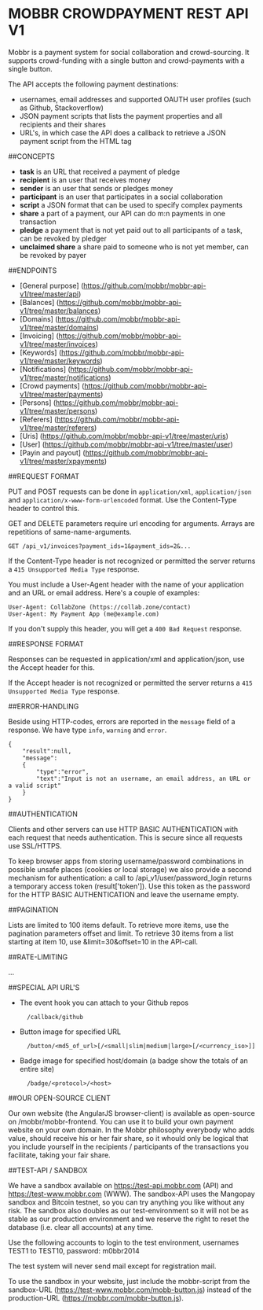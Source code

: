 MOBBR CROWDPAYMENT REST API V1
==============================

Mobbr is a payment system for social collaboration and crowd-sourcing. It supports crowd-funding with a single button and crowd-payments with a single button.

The API accepts the following payment destinations:
- usernames, email addresses and supported OAUTH user profiles (such as Github, Stackoverflow)
- JSON payment scripts that lists the payment properties and all recipients and their shares
- URL's, in which case the API does a callback to retrieve a JSON payment script from the <metadata name="participation" content="..." /> HTML tag

##CONCEPTS

- **task** is an URL that received a payment of pledge
- **recipient** is an user that receives money
- **sender** is an user that sends or pledges money
- **participant** is an user that participates in a social collaboration
- **script** a JSON format that can be used to specify complex payments
- **share** a part of a payment, our API can do m:n payments in one transaction
- **pledge** a payment that is not yet paid out to all participants of a task, can be revoked by pledger
- **unclaimed share** a share paid to someone who is not yet member, can be revoked by payer

##ENDPOINTS

- [General purpose] (https://github.com/mobbr/mobbr-api-v1/tree/master/api)
- [Balances] (https://github.com/mobbr/mobbr-api-v1/tree/master/balances)
- [Domains] (https://github.com/mobbr/mobbr-api-v1/tree/master/domains)
- [Invoicing] (https://github.com/mobbr/mobbr-api-v1/tree/master/invoices)
- [Keywords] (https://github.com/mobbr/mobbr-api-v1/tree/master/keywords)
- [Notifications] (https://github.com/mobbr/mobbr-api-v1/tree/master/notifications)
- [Crowd payments] (https://github.com/mobbr/mobbr-api-v1/tree/master/payments)
- [Persons] (https://github.com/mobbr/mobbr-api-v1/tree/master/persons)
- [Referers] (https://github.com/mobbr/mobbr-api-v1/tree/master/referers)
- [Uris] (https://github.com/mobbr/mobbr-api-v1/tree/master/uris)
- [User] (https://github.com/mobbr/mobbr-api-v1/tree/master/user)
- [Payin and payout] (https://github.com/mobbr/mobbr-api-v1/tree/master/xpayments)

##REQUEST FORMAT

PUT and POST requests can be done in `application/xml`, `application/json` and `application/x-www-form-urlencoded` format. Use the Content-Type header to control this.

GET and DELETE parameters require url encoding for arguments. Arrays are repetitions of same-name-arguments.

    GET /api_v1/invoices?payment_ids=1&payment_ids=2&...

If the Content-Type header is not recognized or permitted the server returns a `415 Unsupported Media Type` response.

You must include a User-Agent header with the name of your application and an URL or email address. Here's a couple of examples:

    User-Agent: CollabZone (https://collab.zone/contact)
    User-Agent: My Payment App (me@example.com)
     
If you don't supply this header, you will get a `400 Bad Request` response.

##RESPONSE FORMAT

Responses can be requested in application/xml and application/json, use the Accept header for this.

If the Accept header is not recognized or permitted the server returns a `415 Unsupported Media Type` response.

##ERROR-HANDLING

Beside using HTTP-codes, errors are reported in the `message` field of a response. We have type `info`, `warning` and `error`. 

    {
        "result":null,
        "message": 
        {
            "type":"error",
            "text":"Input is not an username, an email address, an URL or a valid script"
        }
    }

##AUTHENTICATION

Clients and other servers can use HTTP BASIC AUTHENTICATION with each request that needs authentication. This is secure since all requests use SSL/HTTPS.

To keep browser apps from storing username/password combinations in possible unsafe places (cookies or local storage) we also provide a second mechanism for authentication: a call to /api_v1/user/password_login returns a temporary access token (result['token']). Use this token as the password for the HTTP BASIC AUTHENTICATION and leave the username empty.

##PAGINATION

Lists are limited to 100 items default. To retrieve more items, use the pagination parameters offset and limit. To retrieve 30 items from a list starting at item 10, use &limit=30&offset=10 in the API-call.

##RATE-LIMITING

...

##SPECIAL API URL'S

- The event hook you can attach to your Github repos

        /callback/github

- Button image for specified URL

        /button/<md5_of_url>[/<small|slim|medium|large>[/<currency_iso>]]

- Badge image for specified host/domain (a badge show the totals of an entire site)

        /badge/<protocol>/<host>

##OUR OPEN-SOURCE CLIENT

Our own website (the AngularJS browser-client) is available as open-source on /mobbr/mobbr-frontend. You can use it to build your own payment website on your own domain. In the Mobbr philosophy everybody who adds value, should receive his or her fair share, so it whould only be logical that you include yourself in the recipients / participants of the transactions you facilitate, taking your fair share.

##TEST-API / SANDBOX

We have a sandbox available on https://test-api.mobbr.com (API) and https://test-www.mobbr.com (WWW). The sandbox-API uses the Mangopay sandbox and Bitcoin testnet, so you can try anything you like without any risk. The sandbox also doubles as our test-environment so it will not be as stable as our production environment and we reserve the right to reset the database (i.e. clear all accounts) at any time.

Use the following accounts to login to the test environment, usernames TEST1 to TEST10, password: m0bbr2014

The test system will never send mail except for registration mail.

To use the sandbox in your website, just include the mobbr-script from the sandbox-URL (https://test-www.mobbr.com/mobb-button.js) instead of the production-URL (https://mobbr.com/mobbr-button.js).

